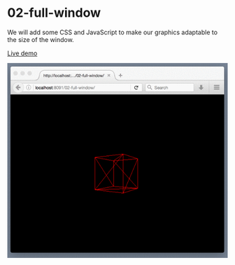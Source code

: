 02-full-window
======
We will add some CSS and JavaScript to make our graphics adaptable to the size of the window.

[Live demo](https://juniorrojas.github.io/intro-3d-web/02-full-window)

![screenshot](readme-media/full-window.gif)
